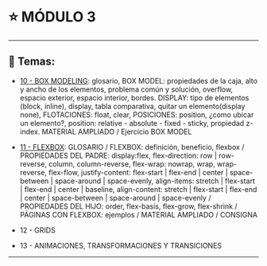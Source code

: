 # :star: MÓDULO 3

---

## :book: Temas:

- [10 - BOX MODELING](https://github.com/eugenia1984/frontend-syloper/blob/main/teoria/modulo3/box_modeling.md): glosario, BOX MODEL: propiedades de la caja,  alto y ancho de los elementos, problema común y solución, overflow, espacio exterior, espacio interior, bordes. DISPLAY: tipo de elementos (block, inline), display, tabla comparativa, quitar un elemento(display none), FLOTACIONES: float, clear, POSICIONES:  position, ¿como ubicar un elemento?, position: relative - absolute - fixed - sticky, propiedad z-index. MATERIAL AMPLIADO / Ejercicio BOX MODEL

- [11 - FLEXBOX](https://github.com/eugenia1984/frontend-syloper/blob/main/teoria/modulo3/flexbox.md): GLOSARIO /  FLEXBOX: definición, beneficio, flexbox /  PROPIEDADES DEL PADRE: display:flex, flex-direction: row | row-reverse, column, column-reverse, flex-wrap: nowrap, wrap, wrap-reverse, flex-flow, justify-content: flex-start | flex-end | center | space-between | space-around | space-evenly, align-items: stretch | flex-start | flex-end | center | baseline, align-content: stretch | flex-start | flex-end | center |  space-between | space-around | space-evenly /  PROPIEDADES DEL HIJO: order, flex-basis, flex-grow, flex-shrink /  PÁGINAS CON FLEXBOX: ejemplos /  MATERIAL AMPLIADO /  CONSIGNA

- 12 - GRIDS 

- 13 - ANIMACIONES, TRANSFORMACIONES Y TRANSICIONES

---

